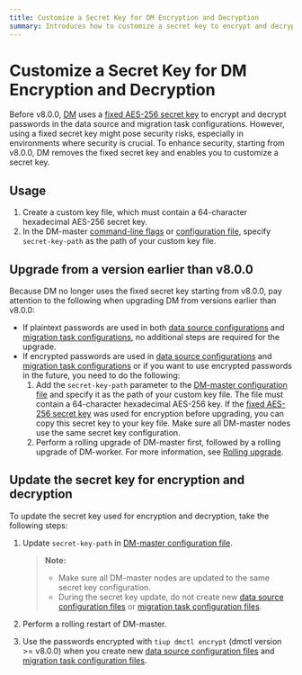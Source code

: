 ```yaml
---
title: Customize a Secret Key for DM Encryption and Decryption
summary: Introduces how to customize a secret key to encrypt and decrypt passwords used in the DM（Data Migration）data source and migration task configurations.
---
```


# Customize a Secret Key for DM Encryption and Decryption

Before v8.0.0, [DM](/dm/dm-overview.md) uses a [fixed AES-256 secret key](https://github.com/pingcap/tiflow/blob/1252979421fc83ffa2a1548d981e505f7fc0b909/dm/pkg/encrypt/encrypt.go#L27) to encrypt and decrypt passwords in the data source and migration task configurations. However, using a fixed secret key might pose security risks, especially in environments where security is crucial. To enhance security, starting from v8.0.0, DM removes the fixed secret key and enables you to customize a secret key.

## Usage

1. Create a custom key file, which must contain a 64-character hexadecimal AES-256 secret key.
2. In the DM-master [command-line flags](/dm/dm-command-line-flags.md) or [configuration file](/dm/dm-master-configuration-file.md), specify `secret-key-path` as the path of your custom key file.

## Upgrade from a version earlier than v8.0.0

Because DM no longer uses the fixed secret key starting from v8.0.0, pay attention to the following when upgrading DM from versions earlier than v8.0.0:

- If plaintext passwords are used in both [data source configurations](/dm/dm-source-configuration-file.md) and [migration task configurations](/dm/task-configuration-file-full.md), no additional steps are required for the upgrade.
- If encrypted passwords are used in [data source configurations](/dm/dm-source-configuration-file.md) and [migration task configurations](/dm/task-configuration-file-full.md) or if you want to use encrypted passwords in the future, you need to do the following:
    1. Add the `secret-key-path` parameter to the [DM-master configuration file](/dm/dm-master-configuration-file.md) and specify it as the path of your custom key file. The file must contain a 64-character hexadecimal AES-256 key. If the [fixed AES-256 secret key](https://github.com/pingcap/tiflow/blob/1252979421fc83ffa2a1548d981e505f7fc0b909/dm/pkg/encrypt/encrypt.go#) was used for encryption before upgrading, you can copy this secret key to your key file. Make sure all DM-master nodes use the same secret key configuration.
    2. Perform a rolling upgrade of DM-master first, followed by a rolling upgrade of DM-worker. For more information, see [Rolling upgrade](/dm/maintain-dm-using-tiup.md#rolling-upgrade).

## Update the secret key for encryption and decryption

To update the secret key used for encryption and decryption, take the following steps:

1. Update `secret-key-path` in [DM-master configuration file](/dm/dm-master-configuration-file.md).

    > **Note:**
    >
    > - Make sure all DM-master nodes are updated to the same secret key configuration.
    > - During the secret key update, do not create new [data source configuration files](/dm/dm-source-configuration-file.md) or [migration task configuration files](/dm/task-configuration-file-full.md).

2. Perform a rolling restart of DM-master.
3. Use the passwords encrypted with `tiup dmctl encrypt` (dmctl version >= v8.0.0) when you create new [data source configuration files](/dm/dm-source-configuration-file.md) and [migration task configuration files](/dm/task-configuration-file-full.md).